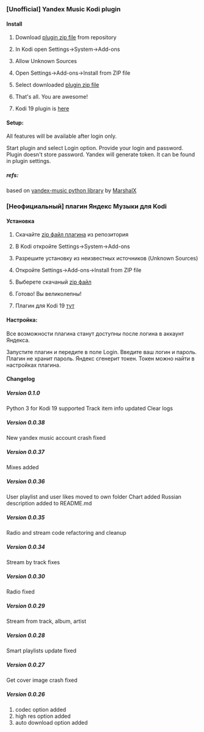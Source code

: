### [Unofficial] Yandex Music Kodi plugin
#### Install
1. Download [plugin zip file][plugin_zip] from repository
2. In Kodi open Settings->System->Add-ons
3. Allow Unknown Sources
4. Open Settings->Add-ons->Install from ZIP file
5. Select downloaded [plugin zip file][plugin_zip]
6. That's all. You are awesome!   

7. Kodi 19 plugin is [here][plugin_19_zip]

#### Setup:
All features will be available after login only.

Start plugin and select Login option.
Provide your login and password.
Plugin doesn't store password. Yandex will generate token. It can be found in plugin settings.

##### refs:
based on [yandex-music python library][ym_lib] by [MarshalX](https://github.com/MarshalX)


### [Неофициальный] плагин Яндекс Музыки для Kodi
#### Установка
1. Скачайте [zip файл плагина][plugin_zip] из репозитория
2. В Kodi откройте Settings->System->Add-ons
3. Разрешите установку из неизвестных источников (Unknown Sources)
4. Откройте Settings->Add-ons->Install from ZIP file
5. Выберете скачаный [zip файл][plugin_zip]
6. Готово! Вы великолепны!

7. Плагин для Kodi 19 [тут][plugin_19_zip]
#### Настройка:
Все возможности плагина станут доступны после логина в аккаунт Яндекса.

Запустите плагин и передите в поле Login.
Введите ваш логин и пароль.
Плагин не хранит пароль. Яндекс сгенерит токен. Токен можно найти в настройках плагина.


#### Changelog

##### Version 0.1.0
Python 3 for Kodi 19 supported
Track item info updated
Clear logs 

##### Version 0.0.38
New yandex music account crash fixed 

##### Version 0.0.37
Mixes added 

##### Version 0.0.36
User playlist and user likes moved to own folder
Chart added
Russian description added to README.md

##### Version 0.0.35
Radio and stream code refactoring and cleanup

##### Version 0.0.34
Stream by track fixes

##### Version 0.0.30
Radio fixed

##### Version 0.0.29
Stream from track, album, artist

##### Version 0.0.28
Smart playlists update fixed

##### Version 0.0.27
Get cover image crash fixed 

##### Version 0.0.26
1. codec option added
2. high res option added
3. auto download option added

[plugin_19_zip]: https://github.com/Angel777d/kodi.plugin.yandex-music/raw/master/bin/kodi.plugin.yandex-music-0.1.0.zip
[plugin_zip]: https://github.com/Angel777d/kodi.plugin.yandex-music/raw/master/bin/kodi.plugin.yandex-music-0.0.38.zip
[ym_lib]: https://github.com/MarshalX/yandex-music-api
